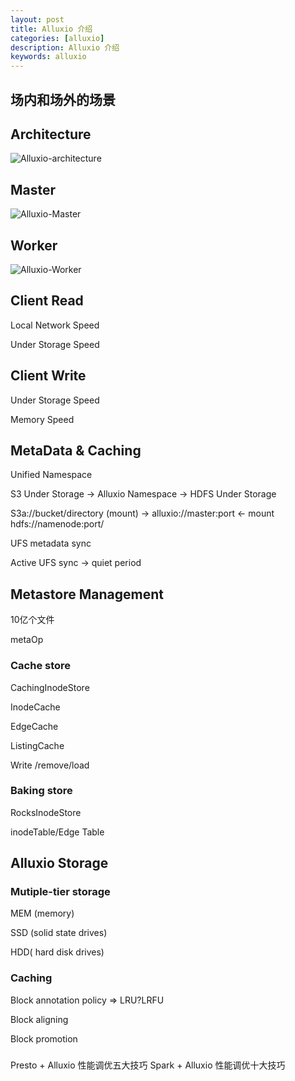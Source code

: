```yaml
---
layout: post
title: Alluxio 介绍
categories: [alluxio]
description: Alluxio 介绍
keywords: alluxio
---
```


## 场内和场外的场景

## Architecture

![Alluxio-architecture](/Users/jessica/ideaproject-github/jessica0530.github.io/images/posts/Alluxio-architecture.png)

## Master

![Alluxio-Master](/Users/jessica/ideaproject-github/jessica0530.github.io/images/posts/Alluxio-Master.png)

## Worker

![Alluxio-Worker](/Users/jessica/ideaproject-github/jessica0530.github.io/images/posts/Alluxio-Worker.png)

## Client Read

Local Network Speed

Under Storage Speed

## Client Write

Under Storage  Speed

Memory Speed



## MetaData & Caching

Unified Namespace 

S3 Under Storage         ->      Alluxio Namespace      ->  HDFS Under Storage

S3a://bucket/directory   (mount) ->   alluxio://master:port  <- mount hdfs://namenode:port/



UFS metadata sync

Active UFS sync -> quiet period



## Metastore Management

10亿个文件

metaOp

### Cache store

CachingInodeStore

InodeCache

EdgeCache

ListingCache

Write /remove/load

### Baking store

RocksInodeStore

inodeTable/Edge Table



## Alluxio Storage

### Mutiple-tier storage

MEM (memory)

SSD (solid state drives)

HDD( hard disk drives)

### Caching

Block annotation policy => LRU?LRFU

Block aligning

Block promotion


### 
Presto + Alluxio 性能调优五大技巧
Spark  + Alluxio 性能调优十大技巧






